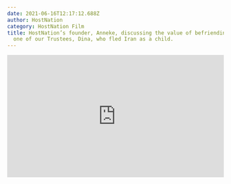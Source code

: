 ```yaml
---
date: 2021-06-16T12:17:12.688Z
author: HostNation
category: HostNation Film
title: HostNation’s founder, Anneke, discussing the value of befriending with
  one of our Trustees, Dina, who fled Iran as a child.
---
```

<div style="max-width:600px;margin:0 auto"><div style="position:relative;padding-bottom:56.25%"><iframe src="https://player.vimeo.com/video/360358161?title=0&amp;byline=0&amp;portrait=0" frameBorder="0" allowfullscreen="" style="position:absolute;top:0;left:0;width:100%;height:100%"></iframe></div></div>
